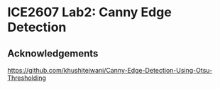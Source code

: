 # ICE2607 Lab2: Canny Edge Detection

## Acknowledgements

https://github.com/khushitejwani/Canny-Edge-Detection-Using-Otsu-Thresholding